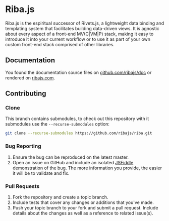 # Riba.js

Riba.js is the espiritual successor of Rivets.js, a lightweight data binding and templating system that facilitates building data-driven views. It is agnostic about every aspect of a front-end MV(C|VM|P) stack, making it easy to introduce it into your current workflow or to use it as part of your own custom front-end stack comprised of other libraries.

## Documentation

You found the documentation source files on [github.com/ribajs/doc](https://github.com/ribajs/doc/tree/master/doc) or rendered on [ribajs.com](https://ribajs.com/).

## Contributing

### Clone

This branch contains submodules, to check out this repository with it submodules use the `--recurse-submodules` option:

```bash
git clone --recurse-submodules https://github.com/ribajs/riba.git
```

### Bug Reporting

1. Ensure the bug can be reproduced on the latest master.
2. Open an issue on GitHub and include an isolated [JSFiddle](http://jsfiddle.net/) demonstration of the bug. The more information you provide, the easier it will be to validate and fix.

### Pull Requests

1. Fork the repository and create a topic branch.
2. Include tests that cover any changes or additions that you've made.
3. Push your topic branch to your fork and submit a pull request. Include details about the changes as well as a reference to related issue(s).
